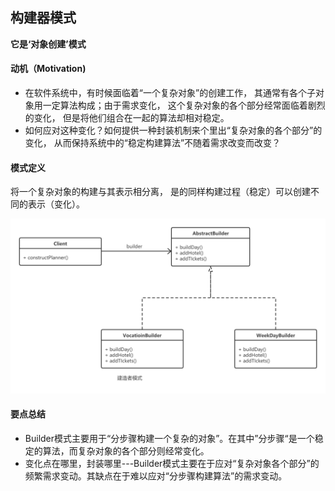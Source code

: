 ## 构建器模式

**它是‘对象创建’模式**

#### 动机（Motivation)

* 在软件系统中，有时候面临着“一个复杂对象”的创建工作， 其通常有各个子对象用一定算法构成；由于需求变化， 这个复杂对象的各个部分经常面临着剧烈的变化， 但是将他们组合在一起的算法却相对稳定。
* 如何应对这种变化？如何提供一种封装机制来个里出“复杂对象的各个部分”的变化， 从而保持系统中的“稳定构建算法”不随着需求改变而改变？

#### 模式定义

将一个复杂对象的构建与其表示相分离， 是的同样构建过程（稳定）可以创建不同的表示（变化）。

![](../../../../images/04_builder.png)

#### 要点总结

* Builder模式主要用于“分步骤构建一个复杂的对象”。在其中”分步骤“是一个稳定的算法，而复杂对象的各个部分则经常变化。
* 变化点在哪里，封装哪里---Builder模式主要在于应对“复杂对象各个部分”的频繁需求变动。其缺点在于难以应对“分步骤构建算法”的需求变动。



